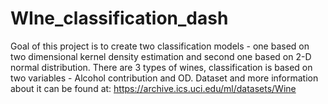 # WIne_classification_dash
Goal of this project is to create two classification models - one based on two dimensional kernel density estimation and second one based on 2-D normal distribution.
There are 3 types of wines, classification is based on two variables - Alcohol contribution and OD. Dataset and more information about it can be found at: https://archive.ics.uci.edu/ml/datasets/Wine
